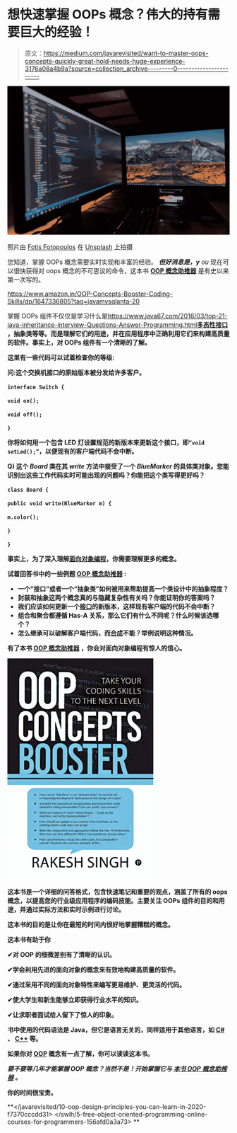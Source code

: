 # 想快速掌握 OOPs 概念？伟大的持有需要巨大的经验！

> 原文：<https://medium.com/javarevisited/want-to-master-oops-concepts-quickly-great-hold-needs-huge-experience-3176a08a4b9a?source=collection_archive---------0----------------------->

![](img/7e93977c0dee608c4bc251d7ee4e134c.png)

照片由 [Fotis Fotopoulos](https://unsplash.com/@ffstop?utm_source=medium&utm_medium=referral) 在 [Unsplash](https://unsplash.com?utm_source=medium&utm_medium=referral) 上拍摄

您知道，掌握 OOPs 概念需要实时实现和丰富的经验。 ***但好消息是，y*** *ou* 现在可以很快获得对 oops 概念的不可思议的命令，这本书 [**OOP 概念助推器**](https://www.amazon.in/OOP-Concepts-Booster-Coding-Skills/dp/1647336805?tag=javamysqlanta-20) 是有史以来第一次写的。

<https://www.amazon.in/OOP-Concepts-Booster-Coding-Skills/dp/1647336805?tag=javamysqlanta-20>  

掌握 OOPs 组件不仅仅是学习什么是<https://www.java67.com/2016/03/top-21-java-inheritance-interview-Questions-Answer-Programming.html>**[**多态性**](https://javarevisited.blogspot.com/2011/08/what-is-polymorphism-in-java-example.html)[**接口**](https://javarevisited.blogspot.com/2012/04/10-points-on-interface-in-java-with.html) ，抽象类等等。而是理解它们的用途，并在应用程序中正确利用它们来构建高质量的软件。事实上，对 OOPs 组件有一个清晰的了解。**

****这里有一些代码可以试着检查你的等级:****

**问:这个交换机接口的原始版本被分发给许多客户。**

**`interface Switch {`**

**`void on();`**

**`void off();`**

**`}`**

**你将如何用一个包含 LED 灯设置规范的新版本来更新这个接口，即`“void setLed();”`，以便现有的客户端代码不会中断。**

****Q)** 这个 *Board* 类在其 *write* 方法中接受了一个 *BlueMarker* 的具体类对象。您能识别出这些工作代码实时可能出现的问题吗？你能把这个类写得更好吗？**

**`class Board {`**

**`public void write(BlueMarker m) {`**

**`m.color();`**

**`}`**

**`}`**

**事实上，为了深入理解[面向对象编程](/javarevisited/6-best-object-oriented-programming-books-and-courses-for-beginners-d46235cbda49)，你需要理解更多的概念。**

****试着回答书中的一些例题** [**OOP 概念助推器**](https://www.amazon.in/OOP-Concepts-Booster-Coding-Skills/dp/1647336805?tag=javamysqlanta-20) **:****

*   **一个“接口”或者一个“抽象类”如何被用来帮助提高一个类设计中的抽象程度？**
*   **封装和抽象这两个概念真的与隐藏复杂性有关吗？你能证明你的答案吗？**
*   **我们应该如何更新一个[接口](https://javarevisited.blogspot.com/2013/04/10-abstract-class-and-interface-interview-question-java-answers.html)的新版本，这样现有客户端的代码不会中断？**
*   **组合和聚合都遵循 Has-A 关系，那么它们有什么不同呢？什么时候该选哪个？**
*   **怎么继承可以破解客户端代码，而[合成](https://javarevisited.blogspot.com/2013/06/why-favor-composition-over-inheritance-java-oops-design.html)不能？举例说明这种情况。**

****有了本书** [**OOP 概念助推器**](https://www.amazon.in/OOP-Concepts-Booster-Coding-Skills/dp/1647336805?tag=javamysqlanta-20) **，你会对面向对象编程有惊人的信心。****

**[![](img/341a2c8bb3882b59efc5798c16c79290.png)](https://www.amazon.in/OOP-Concepts-Booster-Coding-Skills/dp/1647336805?tag=javamysqlanta-20)**

**这本书是一个详细的问答格式，包含快速笔记和重要的观点，涵盖了所有的 oops 概念，以提高您的行业级应用程序的编码技能。主要关注 OOPs 组件的目的和用途，并通过实际方法和实时示例进行讨论。**

**这本书的目的是让你在最短的时间内很好地掌握糟糕的概念。**

**这本书有助于你**

**✔对 OOP 的细微差别有了清晰的认识。**

**✔学会利用先进的面向对象的概念来有效地构建高质量的软件。**

**✔通过采用不同的面向对象特性来编写更易维护、更灵活的代码。**

**✔使大学生和新生能够立即获得行业水平的知识。**

**✔让求职者面试给人留下了惊人的印象。**

**书中使用的代码语法是 Java，但它是语言无关的，同样适用于其他语言，如 [C#](/javarevisited/5-best-c-c-sharp-programming-courses-for-beginners-in-2020-494f7afc7a5c) 、 [C++](https://javarevisited.blogspot.com/2020/07/top-10-courses-to-learn-c-in-depth-best.html) 等。**

**如果你对 [OOP](https://www.java67.com/2015/12/top-30-oops-concept-interview-questions-answers-java.html) 概念有一点了解，你可以读读这本书。**

*****要不要等几年才能掌握 OOP 概念？当然不是！开始掌握它与*** [***本书 OOP 概念助推器***](https://www.amazon.in/OOP-Concepts-Booster-Coding-Skills/dp/1647336805?tag=javamysqlanta-20) ***。*****

**你的时间很宝贵。**

**</javarevisited/10-oop-design-principles-you-can-learn-in-2020-f7370cccdd31>  </swlh/5-free-object-oriented-programming-online-courses-for-programmers-156afd0a3a73> **